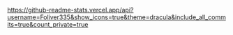 
https://github-readme-stats.vercel.app/api?username=Foliver335&show_icons=true&theme=dracula&include_all_commits=true&count_private=true







